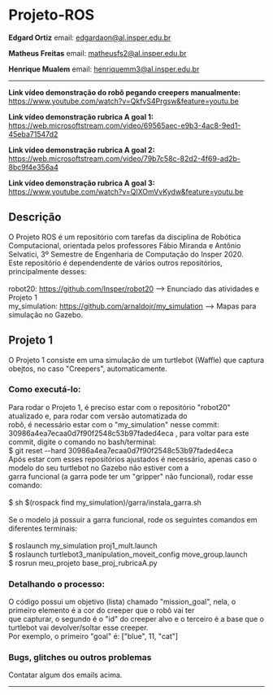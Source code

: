 # Projeto-ROS


**Edgard Ortiz** email: edgardaon@al.insper.edu.br


**Matheus Freitas** email: matheusfs2@al.insper.edu.br


**Henrique Mualem** email: henriquemm3@al.insper.edu.br

___
**Link vídeo demonstração do robô pegando creepers manualmente:** https://www.youtube.com/watch?v=QkfvS4Prgsw&feature=youtu.be

**Link vídeo demonstração rubrica A goal 1:** https://web.microsoftstream.com/video/69565aec-e9b3-4ac8-9ed1-45eba71547d2

**Link vídeo demonstração rubrica A goal 2:** https://web.microsoftstream.com/video/79b7c58c-82d2-4f69-ad2b-8bc9f4e356a4

**Link vídeo demonstração rubrica A goal 3:** https://www.youtube.com/watch?v=QIXOmVvKydw&feature=youtu.be

## Descrição
O Projeto ROS é um repositório com tarefas da disciplina de Robótica Computacional, orientada pelos professores Fábio Miranda e Antônio Selvatici, 3º Semestre de Engenharia de Computação do Insper 2020. \
Este repositório é dependendente de vários outros repositórios, principalmente desses:\
\
robot20: https://github.com/Insper/robot20 --> Enunciado das atividades e Projeto 1 \
my_simulation: https://github.com/arnaldojr/my_simulation --> Mapas para simulação no Gazebo. 

## Projeto 1
O Projeto 1 consiste em uma simulação de um turtlebot (Waffle) que captura obejtos, no caso "Creepers", automaticamente.
### Como executá-lo:
Para rodar o Projeto 1, é preciso estar com o repositório "robot20" atualizado e, para rodar com versão automatizada do \
robô, é necessário estar com o "my_simulation" nesse commit: 30986a4ea7ecaa0d7f90f2548c53b97faded4eca , para voltar para este 
commit, digite o comando no bash/terminal:\
$ git reset --hard 30986a4ea7ecaa0d7f90f2548c53b97faded4eca \
Após estar com esses repositórios ajustados é necessário, apenas caso o modelo do seu turtlebot no Gazebo não estiver com a \
garra funcional (a garra pode ter um "gripper" não funcional), rodar esse comando: \
\
$ sh $(rospack find my_simulation)/garra/instala_garra.sh \
\
Se o modelo já possuir a garra funcional, rode os seguintes comandos em diferentes terminais: \
\
$ roslaunch my_simulation proj1_mult.launch \
$ roslaunch turtlebot3_manipulation_moveit_config move_group.launch \
$ rosrun meu_projeto base_proj_rubricaA.py
### Detalhando o processo:
O código possui um objetivo (lista) chamado "mission_goal", nela, o primeiro elemento é a cor do creeper que o robô vai ter\
que capturar, o segundo é o "id" do creeper alvo e o terceiro é a base que o turtlebot vai devolver/soltar esse creeper. \
Por exemplo, o primeiro "goal" é: ["blue", 11, "cat"]
### Bugs, glitches ou outros problemas
Contatar algum dos emails acima. 
___
